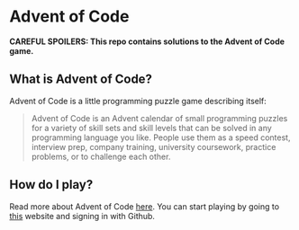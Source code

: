 # Advent of Code

**CAREFUL SPOILERS: This repo contains solutions to the Advent of Code game.**

## What is Advent of Code?

Advent of Code is a little programming puzzle game describing itself:
>Advent of Code is an Advent calendar of small programming puzzles for a variety of skill sets and skill levels that can be solved in any programming language you like. People use them as a speed contest, interview prep, company training, university coursework, practice problems, or to challenge each other.

## How do I play?

Read more about Advent of Code [here](http://adventofcode.com/2018/about). You can start playing by going to [this](http://adventofcode.com/2018) website and signing in with Github.

